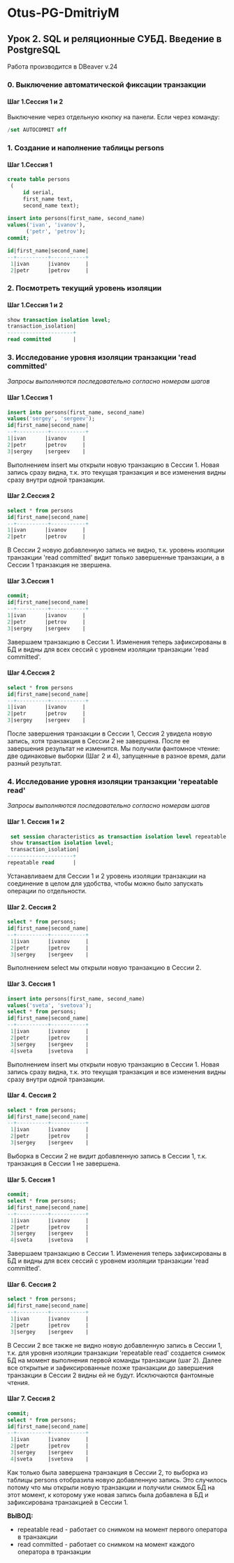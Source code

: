 # Otus-PG-DmitriyM
## Урок 2. SQL и реляционные СУБД. Введение в PostgreSQL 
Работа производится в DBeaver v.24
### 0. Выключение автоматической фиксации транзакции
#### **Шаг 1.Сессия 1 и 2**
Выключение через отдельную кнопку на панели.
Если через команду:
 ```sql
/set AUTOCOMMIT off
  ```
### 1. Создание и наполнение таблицы persons
#### **Шаг 1.Сессия 1**
```sql
create table persons
 (
     id serial, 
     first_name text, 
     second_name text);
    
insert into persons(first_name, second_name)
values('ivan', 'ivanov'), 
      ('petr', 'petrov');
commit;

id|first_name|second_name|
--+----------+-----------+
 1|ivan      |ivanov     |
 2|petr      |petrov     |
 ```
 ### 2. Посмотреть текущий уровень изоляции
 #### **Шаг 1.Сессия 1 и 2**
 ```sql
 show transaction isolation level;
transaction_isolation|
---------------------+
read committed       |
 ```
 ### 3. Исследование уровня изоляции транзакции 'read committed'
 _Запросы выполняются последовательно согласно номерам шагов_
 #### **Шаг 1.Сессия 1**
  ```sql
 insert into persons(first_name, second_name) 
 values('sergey', 'sergeev');
 id|first_name|second_name|
--+----------+-----------+
 1|ivan      |ivanov     |
 2|petr      |petrov     |
 3|sergey    |sergeev    |
  ```
 Выполнением insert мы открыли новую транзакцию в Сессии 1. Новая запись сразу видна, т.к. это текущая транзакция и все изменения видны сразу внутри одной транзакции.
  #### **Шаг 2.Сессия 2**
   ```sql
 select * from persons
 id|first_name|second_name|
--+----------+-----------+
 1|ivan      |ivanov     |
 2|petr      |petrov     |
   ```
  В Сессии 2 новую добавленную запись не видно, т.к. уровень изоляции транзакции 'read committed' видит только завершенные транзакции, а в Сессии 1 транзакция не звершена.  
  #### **Шаг 3.Сессия 1**
   ```sql
 commit;
 id|first_name|second_name|
--+----------+-----------+
 1|ivan      |ivanov     |
 2|petr      |petrov     |
 3|sergey    |sergeev    |
  ```
 Завершаем транзакцию в Сессии 1. Изменения теперь зафиксированы в БД и видны для всех сессий с уровнем изоляции транзакции 'read committed'. 
  #### **Шаг 4.Сессия 2**
   ```sql
 select * from persons
id|first_name|second_name|
--+----------+-----------+
 1|ivan      |ivanov     |
 2|petr      |petrov     |
 3|sergey    |sergeev    |
   ```  
 После завершения транзакции в Сессии 1, Сессия 2 увидела новую запись, хотя транзакция в Сессии 2 не завершена. После ее завершения результат не изменится. Мы получили фантомное чтение: две одинаковые выборки (Шаг 2 и 4), запущенные в разное время, дали разный результат.
 
 ### 4. Исследование уровня изоляции транзакции 'repeatable read'
  _Запросы выполняются последовательно согласно номерам шагов_
  #### **Шаг 1. Сессия 1 и 2**
```sql
 set session characteristics as transaction isolation level repeatable read;
 show transaction isolation level;
 transaction_isolation|
---------------------+
repeatable read      |
 ```
  Устанавливаем для Сессии 1 и 2 уровень изоляции транзакции на соединение в целом для удобства, чтобы можно было запускать операции по отдельности.
  #### **Шаг 2. Сессия 2**
```sql
select * from persons;
id|first_name|second_name|
--+----------+-----------+
 1|ivan      |ivanov     |
 2|petr      |petrov     |
 3|sergey    |sergeev    |
 ```
 Выполнением select мы открыли новую транзакцию в Сессии 2.
  #### **Шаг 3. Сессия 1**
```sql
insert into persons(first_name, second_name) 
values('sveta', 'svetova');
select * from persons;
id|first_name|second_name|
--+----------+-----------+
 1|ivan      |ivanov     |
 2|petr      |petrov     |
 3|sergey    |sergeev    |
 4|sveta     |svetova    |
 ```
 Выполнением insert мы открыли новую транзакцию в Сессии 1. Новая запись сразу видна, т.к. это текущая транзакция и все изменения видны сразу внутри одной транзакции.
  #### **Шаг 4. Сессия 2**
```sql
select * from persons;
id|first_name|second_name|
--+----------+-----------+
 1|ivan      |ivanov     |
 2|petr      |petrov     |
 3|sergey    |sergeev    |
 ```
 Выборка в Сессии 2 не видит добавленную запись в Сессии 1, т.к. транзакция в Сессии 1 не завершена.
  #### **Шаг 5. Сессия 1**
```sql
commit;
select * from persons;
id|first_name|second_name|
--+----------+-----------+
 1|ivan      |ivanov     |
 2|petr      |petrov     |
 3|sergey    |sergeev    |
 4|sveta     |svetova    |
 ``` 
 Завершаем транзакцию в Сессии 1. Изменения теперь зафиксированы в БД и видны для всех сессий с уровнем изоляции транзакции 'read committed'.
   #### **Шаг 6. Сессия 2**
```sql
select * from persons;
id|first_name|second_name|
--+----------+-----------+
 1|ivan      |ivanov     |
 2|petr      |petrov     |
 3|sergey    |sergeev    |
 ```
 В Сессии 2 все также не видно новую добавленную запись в Сессии 1, т.к. для уровня изоляции транзакции 'repeatable read' создается снимок БД на момент выполнения первой команды транзакции (шаг 2). Далее все открытые и зафиксированные позже транзакции до завершения транзакции в Сессии 2 видны ей не будут. Исключаются фантомные чтения.
   #### **Шаг 7. Сессия 2**
```sql
commit;
select * from persons;
id|first_name|second_name|
--+----------+-----------+
 1|ivan      |ivanov     |
 2|petr      |petrov     |
 3|sergey    |sergeev    |
 4|sveta     |svetova    |
 ``` 
Как только была завершена транзакция в Сессии 2, то выборка из таблицы persons отобразила новую добавленную запись. Это случилось потому что мы открыли новую транзакции и получили снимок БД на этот момент, к которому уже новая запись была добавлена в БД и зафиксирована транзакцией в Сессии 1.

**ВЫВОД:** 
* repeatable read - работает со снимком на момент первого оператора в транзакции
* read committed - работает со снимком на момент каждого оператора в транзакции
 
 
 
 
 
 
 
 
 
 
 
 
 
 
 
 
 
 
 
 
 
 
 

